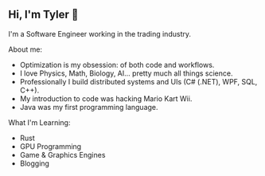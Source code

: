 ## Hi, I'm Tyler 👋

I'm a Software Engineer working in the trading industry.

About me:
- Optimization is my obsession: of both code and workflows.
- I love Physics, Math, Biology, AI... pretty much all things science.
- Professionally I build distributed systems and UIs (C# (.NET), WPF, SQL, C++).
- My introduction to code was hacking Mario Kart Wii.
- Java was my first programming language.

What I'm Learning:
- Rust
- GPU Programming
- Game & Graphics Engines
- Blogging
